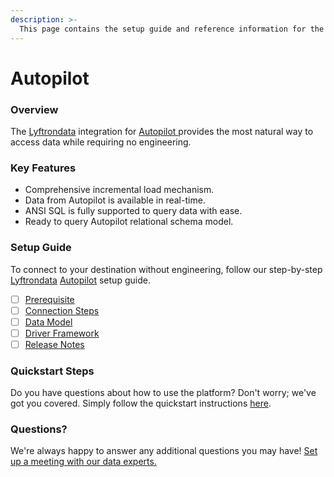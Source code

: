 ```yaml
---
description: >-
  This page contains the setup guide and reference information for the Autopilot source connector.
---
```


# Autopilot

### Overview

The [Lyftrondata](https://www.lyftrondata.com/) integration for [Autopilot](https://www.lyftrondata.com/integration/autopilot/)[ ](https://www.lyftrondata.com/integration/autopilot/)provides the most natural way to access data while requiring no engineering.

### Key Features

* Comprehensive incremental load mechanism.
* Data from Autopilot is available in real-time.&#x20;
* ANSI SQL is fully supported to query data with ease.
* Ready to query Autopilot relational schema model.

### Setup Guide

To connect to your destination without engineering, follow our step-by-step [Lyftrondata](https://www.lyftrondata.com/)  [Autopilot](https://www.lyftrondata.com/integration/autopilot/) setup guide.

* [ ] [Prerequisite](../../marketing-analytics/autopilot/prerequisite.md)
* [ ] [Connection Steps](../../marketing-analytics/autopilot/connection-steps.md)
* [ ] [Data Model](../../marketing-analytics/autopilot/data-model/)
* [ ] [Driver Framework](../../marketing-analytics/autopilot/driver-framework/)
* [ ] [Release Notes](../../marketing-analytics/autopilot/release-notes.md)

### Quickstart Steps

Do you have questions about how to use the platform? Don't worry; we've got you covered. Simply follow the quickstart instructions [here](../../../quickstart-steps.md).

### Questions? <a href="#questions" id="questions"></a>

We're always happy to answer any additional questions you may have! [Set up a meeting with our data experts.](https://www.lyftrondata.com/book-a-meeting/)

